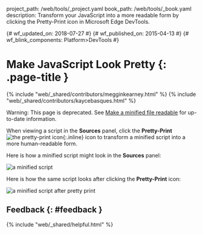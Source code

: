 project_path: /web/tools/_project.yaml
book_path: /web/tools/_book.yaml
description: Transform your JavaScript into a more readable form by clicking  the Pretty-Print icon in Microsoft Edge DevTools.

{# wf_updated_on: 2018-07-27 #}
{# wf_published_on: 2015-04-13 #}
{# wf_blink_components: Platform>DevTools #}

# Make JavaScript Look Pretty {: .page-title }

{% include "web/_shared/contributors/megginkearney.html" %}
{% include "web/_shared/contributors/kaycebasques.html" %}

Warning: This page is deprecated. See [Make a minified file
readable](reference#format) for up-to-date information.

When viewing a script in the **Sources** panel, click the **Pretty-Print**
![the pretty-print icon](imgs/prettyprint-icon.png){:.inline}
icon to transform a minified script into a more human-readable form.

Here is how a minified script might look in the **Sources** panel:

![a minified script](imgs/pretty-print-off.jpg)

Here is how the same script looks after clicking the **Pretty-Print** icon:

![a minified script after pretty print](imgs/pretty-print-on.jpg)

## Feedback {: #feedback }

{% include "web/_shared/helpful.html" %}
